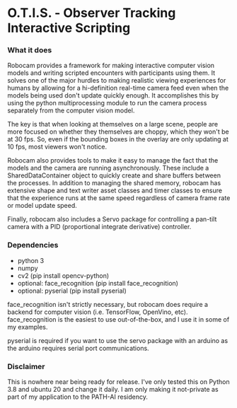 # O.T.I.S. - Observer Tracking Interactive Scripting

### What it does
Robocam provides a framework for making interactive computer vision models and writing scripted encounters with 
participants using them. It solves one of the major hurdles to making realistic viewing experiences for humans by 
allowing for a hi-definition real-time camera feed even when the models being used don't update quickly enough. It 
accomplishes this by using the python multiprocessing module to run the camera process separately from the computer
vision model. 

The key is that when looking at themselves on a large scene, people are more focused on whether they themselves are 
choppy, which they won't be at 30 fps. So, even if the bounding boxes in the overlay are only updating at 10 fps, most
viewers won't notice. 

Robocam also provides tools to make it easy to manage the fact that the models and the camera are running 
asynchronously. These include a SharedDataContainer object to quickly create and share buffers between the processes. 
In addition to managing the shared memory, robocam  has extensive shape and text writer asset classes and timer classes 
to ensure that the experience runs at the same speed regardless of camera frame rate or model update speed. 

Finally, robocam also includes a Servo package for controlling a pan-tilt camera with a PID (proportional integrate 
derivative) controller. 


### Dependencies
- python 3
- numpy
- cv2 (pip install opencv-python)
- optional: face_recognition (pip install face_recognition)
- optional: pyserial (pip install pyserial)

face_recognition isn't strictly necessary, but robocam does require a backend for computer vision (i.e. TensorFlow, 
OpenVino, etc). face_recognition is the easiest to use out-of-the-box, and I use it in some of my examples. 

pyserial is required if you want to use the servo package with an arduino as the arduino requires serial port 
communications. 


### Disclaimer
This is nowhere near being ready for release. I've only tested this on Python 3.8 and ubuntu 20 and change it daily. 
I am only making it not-private as part of my application to the PATH-AI residency. 
